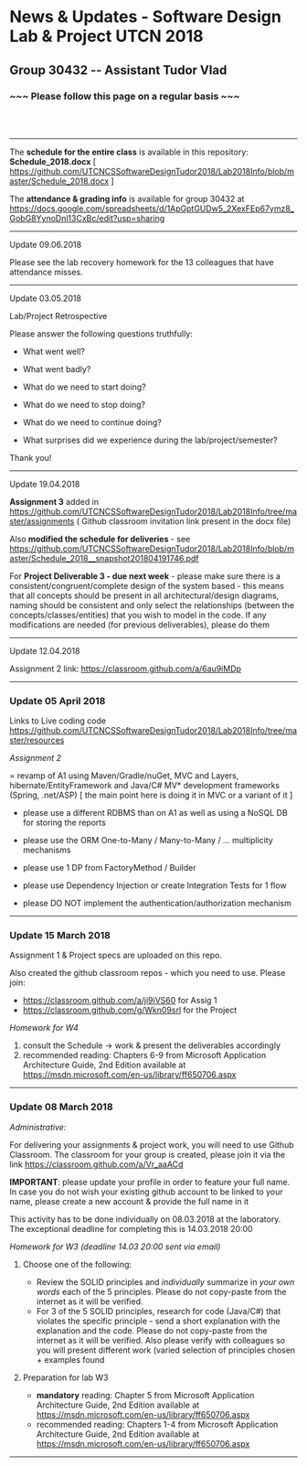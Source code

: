 # News & Updates - Software Design Lab & Project UTCN 2018 #
## Group 30432  -- Assistant Tudor Vlad ##

### ~~~ Please follow this page on a regular basis ~~~ ###

<br>
<br>

-----------------------------

The **schedule for the entire class** is available in this repository: **Schedule_2018.docx** [ https://github.com/UTCNCSSoftwareDesignTudor2018/Lab2018Info/blob/master/Schedule_2018.docx ]

The **attendance & grading info** is available for group 30432 at https://docs.google.com/spreadsheets/d/1ApGptGUDw5_2XexFEp67ymz8_GobG8YynoDnl13CxBc/edit?usp=sharing


-----------------------------

Update 09.06.2018

Please see the lab recovery homework for the 13 colleagues that have attendance misses.


-----------------------------

Update 03.05.2018

Lab/Project Retrospective

Please answer the following questions truthfully:

- What went well?

- What went badly?

- What do we need to start doing?

- What do we need to stop doing?

- What do we need to continue doing?

- What surprises did we experience during the lab/project/semester?


Thank you!



-----------------------------

Update 19.04.2018

**Assignment 3** added in https://github.com/UTCNCSSoftwareDesignTudor2018/Lab2018Info/tree/master/assignments ( Github classroom invitation link present in the docx file)


Also **modified the schedule for deliveries** - see https://github.com/UTCNCSSoftwareDesignTudor2018/Lab2018Info/blob/master/Schedule_2018__snapshot201804191746.pdf

For **Project Deliverable 3 - due next week** - please make sure there is a consistent/congruent/complete design of the system based - this means that all concepts should be present in all architectural/design diagrams, naming should be consistent and only select the relationships (between the concepts/classes/entities) that you wish to model in the code. If any modifications are needed (for previous deliverables), please do them 








-----------------------------

Update 12.04.2018

Assignment 2 link: https://classroom.github.com/a/6au9iMDp

-----------------------------
### Update 05 April 2018 ###

Links to Live coding code https://github.com/UTCNCSSoftwareDesignTudor2018/Lab2018Info/tree/master/resources


*Assignment 2* 

= revamp of A1 using Maven/Gradle/nuGet, MVC and Layers, hibernate/EntityFramework and Java/C# MV* development frameworks (Spring, .net/ASP) [ the main point here is doing it in MVC or a variant of it ]

- please use a different RDBMS than on A1 as well as using a NoSQL DB for storing the reports

- please use the ORM One-to-Many / Many-to-Many / ... multiplicity mechanisms

- please use 1 DP from FactoryMethod / Builder

- please use Dependency Injection or create Integration Tests for 1 flow

- please DO NOT implement the authentication/authorization mechanism

-----------------------------

### Update 15 March 2018 ###

Assignment 1 & Project specs are uploaded on this repo.

Also created the github classroom repos - which you need to use. Please join:
- https://classroom.github.com/a/ji9iVS60 for Assig 1
- https://classroom.github.com/g/Wkn09srl for the Project


*Homework for W4*
1. consult the Schedule -> work & present the deliverables accordingly
2. recommended reading: Chapters 6-9 from Microsoft Application Architecture Guide, 2nd Edition available at https://msdn.microsoft.com/en-us/library/ff650706.aspx

-----------------------------





### Update 08 March 2018 ###

*Administrative:*

For delivering your assignments & project work, you will need to use Github Classroom. The classroom for your group is created, please join it via the link https://classroom.github.com/a/Vr_aaACd

**IMPORTANT**: please update your profile in order to feature your full name. In case you do not wish your existing github account to be linked to your name, please create a new account & provide the full name in it 

This activity has to be done individually on 08.03.2018 at the laboratory. The exceptional deadline for completing this is 14.03.2018 20:00  


*Homework for W3 (deadline 14.03 20:00 sent via email)*

1. Choose one of the following:
	- Review the SOLID principles and *individually* summarize in *your own words* each of the 5 principles. Please do not copy-paste from the internet as it will be verified.
	- For 3 of the 5 SOLID principles, research for code (Java/C#) that violates the specific principle - send a short explanation with the explanation and the code. Please do not copy-paste from the internet as it will be verified. Also please verify with colleagues so you will present different work (varied selection of principles chosen + examples found
	
2. Preparation for lab W3
	- **mandatory** reading: Chapter 5 from Microsoft Application Architecture Guide, 2nd Edition available at https://msdn.microsoft.com/en-us/library/ff650706.aspx
	- recommended reading: Chapters 1-4 from Microsoft Application Architecture Guide, 2nd Edition available at https://msdn.microsoft.com/en-us/library/ff650706.aspx
	
-----------------------------
